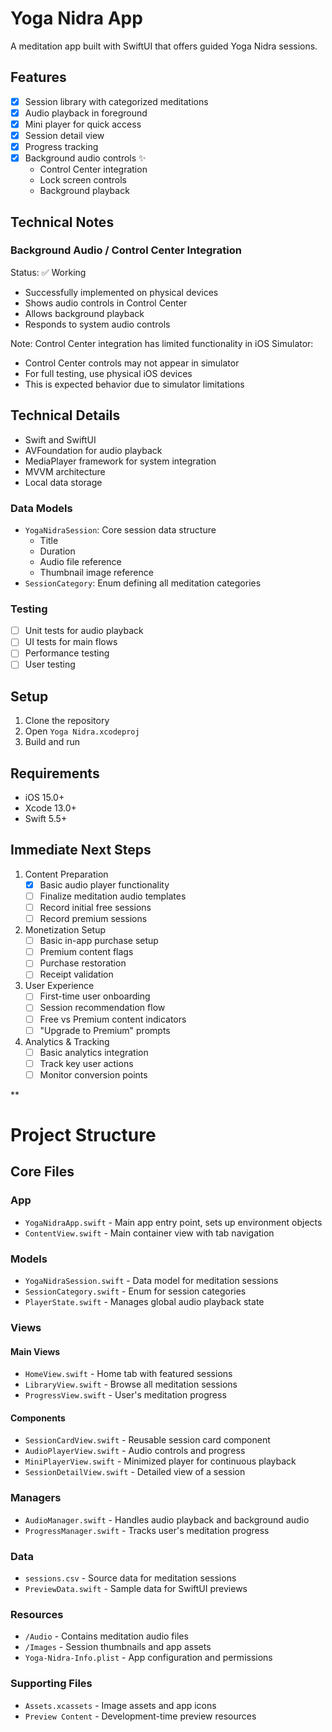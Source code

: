 # Yoga Nidra App

A meditation app built with SwiftUI that offers guided Yoga Nidra sessions.

## Features
- [x] Session library with categorized meditations
- [x] Audio playback in foreground
- [x] Mini player for quick access
- [x] Session detail view
- [x] Progress tracking
- [x] Background audio controls ✨
  - Control Center integration
  - Lock screen controls
  - Background playback

## Technical Notes

### Background Audio / Control Center Integration
Status: ✅ Working
- Successfully implemented on physical devices
- Shows audio controls in Control Center
- Allows background playback
- Responds to system audio controls

Note: Control Center integration has limited functionality in iOS Simulator:
- Control Center controls may not appear in simulator
- For full testing, use physical iOS devices
- This is expected behavior due to simulator limitations


## Technical Details
- Swift and SwiftUI
- AVFoundation for audio playback
- MediaPlayer framework for system integration
- MVVM architecture
- Local data storage

### Data Models
- `YogaNidraSession`: Core session data structure
  - Title
  - Duration
  - Audio file reference
  - Thumbnail image reference
- `SessionCategory`: Enum defining all meditation categories

### Testing
- [ ] Unit tests for audio playback
- [ ] UI tests for main flows
- [ ] Performance testing
- [ ] User testing

## Setup
1. Clone the repository
2. Open `Yoga Nidra.xcodeproj`
3. Build and run

## Requirements
- iOS 15.0+
- Xcode 13.0+
- Swift 5.5+

## Immediate Next Steps
1. Content Preparation
   - [x] Basic audio player functionality
   - [ ] Finalize meditation audio templates
   - [ ] Record initial free sessions
   - [ ] Record premium sessions

2. Monetization Setup
   - [ ] Basic in-app purchase setup
   - [ ] Premium content flags
   - [ ] Purchase restoration
   - [ ] Receipt validation

3. User Experience
   - [ ] First-time user onboarding
   - [ ] Session recommendation flow
   - [ ] Free vs Premium content indicators
   - [ ] "Upgrade to Premium" prompts

4. Analytics & Tracking
   - [ ] Basic analytics integration
   - [ ] Track key user actions
   - [ ] Monitor conversion points

**
# Project Structure

## Core Files
### App
- `YogaNidraApp.swift` - Main app entry point, sets up environment objects
- `ContentView.swift` - Main container view with tab navigation

### Models
- `YogaNidraSession.swift` - Data model for meditation sessions
- `SessionCategory.swift` - Enum for session categories
- `PlayerState.swift` - Manages global audio playback state

### Views
#### Main Views
- `HomeView.swift` - Home tab with featured sessions
- `LibraryView.swift` - Browse all meditation sessions
- `ProgressView.swift` - User's meditation progress

#### Components
- `SessionCardView.swift` - Reusable session card component
- `AudioPlayerView.swift` - Audio controls and progress
- `MiniPlayerView.swift` - Minimized player for continuous playback
- `SessionDetailView.swift` - Detailed view of a session

### Managers
- `AudioManager.swift` - Handles audio playback and background audio
- `ProgressManager.swift` - Tracks user's meditation progress

### Data
- `sessions.csv` - Source data for meditation sessions
- `PreviewData.swift` - Sample data for SwiftUI previews

### Resources
- `/Audio` - Contains meditation audio files
- `/Images` - Session thumbnails and app assets
- `Yoga-Nidra-Info.plist` - App configuration and permissions

### Supporting Files
- `Assets.xcassets` - Image assets and app icons
- `Preview Content` - Development-time preview resources

